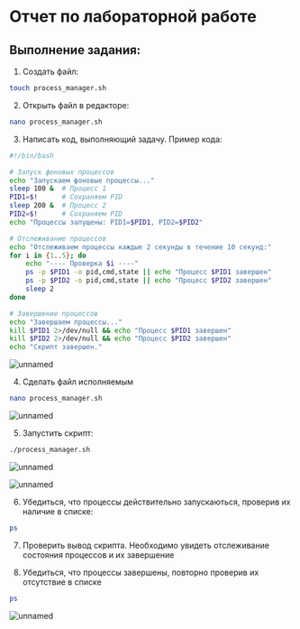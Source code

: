 Отчет по лабораторной работе
===

## Выполнение задания:

1. Создать файл:
```bash
touch process_manager.sh
```

2. Открыть файл в редакторе:
```bash
nano process_manager.sh
```


3. Написать код, выполняющий задачу. Пример кода:
```bash
#!/bin/bash

# Запуск фоновых процессов
echo "Запускаем фоновые процессы..."
sleep 100 &  # Процесс 1
PID1=$!      # Сохраняем PID
sleep 200 &  # Процесс 2
PID2=$!      # Сохраняем PID
echo "Процессы запущены: PID1=$PID1, PID2=$PID2"

# Отслеживание процессов
echo "Отслеживаем процессы каждые 2 секунды в течение 10 секунд:"
for i in {1..5}; do
    echo "---- Проверка $i ----"
    ps -p $PID1 -o pid,cmd,state || echo "Процесс $PID1 завершен"
    ps -p $PID2 -o pid,cmd,state || echo "Процесс $PID2 завершен"
    sleep 2
done

# Завершение процессов
echo "Завершаем процессы..."
kill $PID1 2>/dev/null && echo "Процесс $PID1 завершен"
kill $PID2 2>/dev/null && echo "Процесс $PID2 завершен"
echo "Скрипт завершен."
```


![unnamed](https://github.com/user-attachments/assets/27d54c26-7b8d-4b23-bb5f-8322647c597d)


4. Сделать файл исполняемым
```bash
nano process_manager.sh
```



![unnamed](https://github.com/user-attachments/assets/47d40d27-e5b4-4bfe-9f50-48781842ca65)



5. Запустить скрипт:
```bash
./process_manager.sh
```


![unnamed](https://github.com/user-attachments/assets/b1447282-00ea-4ad5-bdbe-eab92ba9c7c7)

![unnamed](https://github.com/user-attachments/assets/2dc47584-3515-4cb3-927d-f18bb72601aa)



6. Убедиться, что процессы действительно запускаються, проверив их наличие в списке:
```bash
ps
```

7. Проверить вывод скрипта. Необходимо увидеть отслеживание состояния процессов и их завершение

8. Убедиться, что процессы завершены, повторно проверив их отсутствие в списке
```bash
ps
```


![unnamed](https://github.com/user-attachments/assets/4cbbbe7c-88df-4170-bfd8-cdfa1b33387a)




